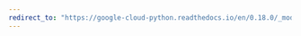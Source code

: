 ```yaml
---
redirect_to: "https://google-cloud-python.readthedocs.io/en/0.18.0/_modules/gcloud/bigtable/row_data.html"
---
```

